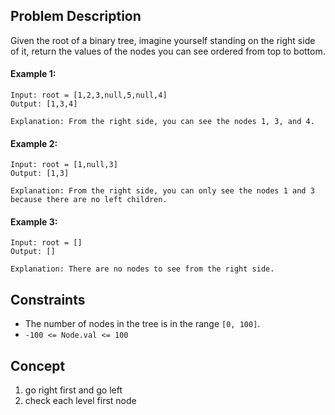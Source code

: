 ## Problem Description

Given the root of a binary tree, imagine yourself standing on the right side of it, return the values of the nodes you can see ordered from top to bottom.

#### Example 1:
```plaintext
Input: root = [1,2,3,null,5,null,4]
Output: [1,3,4]

Explanation: From the right side, you can see the nodes 1, 3, and 4.
```
#### Example 2:
```plaintext
Input: root = [1,null,3]
Output: [1,3]

Explanation: From the right side, you can only see the nodes 1 and 3 because there are no left children.
```
#### Example 3:
```plaintext
Input: root = []
Output: []

Explanation: There are no nodes to see from the right side.
```
## Constraints

- The number of nodes in the tree is in the range `[0, 100]`.
- `-100 <= Node.val <= 100`

## Concept
1. go right first and go left
2. check each level first node
